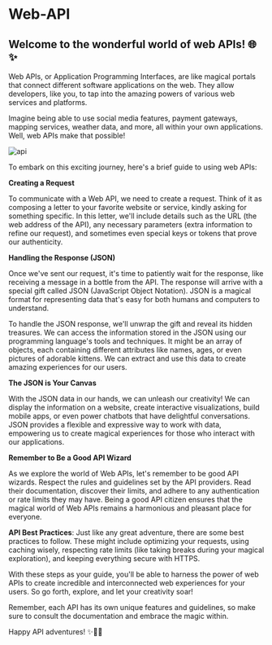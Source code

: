 # Web-API

## Welcome to the wonderful world of web APIs! 🌐✨

Web APIs, or Application Programming Interfaces, are like magical portals that connect different software applications on the web. They allow developers, like you, to tap into the amazing powers of various web services and platforms.

Imagine being able to use social media features, payment gateways, mapping services, weather data, and more, all within your own applications. Well, web APIs make that possible!

![api](https://www.grapecity.com/componentone/docs/webapi/online-webapicore/images/webapi_core.png)

To embark on this exciting journey, here's a brief guide to using web APIs:

**Creating a Request**

To communicate with a Web API, we need to create a request. Think of it as composing a letter to your favorite website or service, kindly asking for something specific. In this letter, we'll include details such as the URL (the web address of the API), any necessary parameters (extra information to refine our request), and sometimes even special keys or tokens that prove our authenticity.

**Handling the Response (JSON)**

Once we've sent our request, it's time to patiently wait for the response, like receiving a message in a bottle from the API. The response will arrive with a special gift called JSON (JavaScript Object Notation). JSON is a magical format for representing data that's easy for both humans and computers to understand.

To handle the JSON response, we'll unwrap the gift and reveal its hidden treasures. We can access the information stored in the JSON using our programming language's tools and techniques. It might be an array of objects, each containing different attributes like names, ages, or even pictures of adorable kittens. We can extract and use this data to create amazing experiences for our users.

**The JSON is Your Canvas**

With the JSON data in our hands, we can unleash our creativity! We can display the information on a website, create interactive visualizations, build mobile apps, or even power chatbots that have delightful conversations. JSON provides a flexible and expressive way to work with data, empowering us to create magical experiences for those who interact with our applications.

**Remember to Be a Good API Wizard**

As we explore the world of Web APIs, let's remember to be good API wizards. Respect the rules and guidelines set by the API providers. Read their documentation, discover their limits, and adhere to any authentication or rate limits they may have. Being a good API citizen ensures that the magical world of Web APIs remains a harmonious and pleasant place for everyone.

**API Best Practices**: Just like any great adventure, there are some best practices to follow. These might include optimizing your requests, using caching wisely, respecting rate limits (like taking breaks during your magical exploration), and keeping everything secure with HTTPS.

With these steps as your guide, you'll be able to harness the power of web APIs to create incredible and interconnected web experiences for your users. So go forth, explore, and let your creativity soar!

Remember, each API has its own unique features and guidelines, so make sure to consult the documentation and embrace the magic within.

Happy API adventures! ✨🚀🌈


